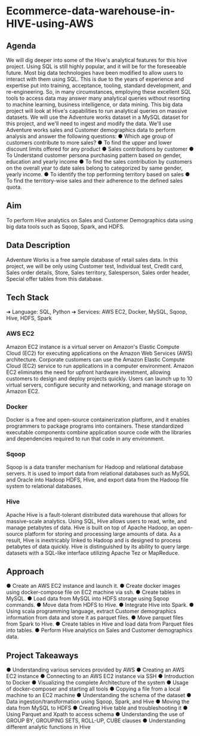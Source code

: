 # Ecommerce-data-warehouse-in-HIVE-using-AWS
 
 
 
 
## Agenda
We will dig deeper into some of the Hive's analytical features for this hive project. Using
SQL is still highly popular, and it will be for the foreseeable future. Most big data
technologies have been modified to allow users to interact with them using SQL. This is
due to the years of experience and expertise put into training, acceptance, tooling,
standard development, and re-engineering. So, in many circumstances, employing
these excellent SQL tools to access data may answer many analytical queries without
resorting to machine learning, business intelligence, or data mining.
This big data project will look at Hive's capabilities to run analytical queries on massive
datasets. We will use the Adventure works dataset in a MySQL dataset for this project,
and we'll need to ingest and modify the data. We'll use Adventure works sales and
Customer demographics data to perform analysis and answer the following questions:
● Which age group of customers contribute to more sales?
● To find the upper and lower discount limits offered for any product
● Sales contributions by customer
● To Understand customer persona purchasing pattern based on gender, education
and yearly income
● To find the sales contribution by customers on the overall year to date sales
belong to categorized by same gender, yearly income.
● To identify the top performing territory based on sales
● To find the territory-wise sales and their adherence to the defined sales quota.

## Aim
To perform Hive analytics on Sales and Customer Demographics data using big data
tools such as Sqoop, Spark, and HDFS.
## Data Description
Adventure Works is a free sample database of retail sales data. In this project, we will
be only using Customer test, Individual test, Credit card, Sales order details, Store,
Sales territory, Salesperson, Sales order header, Special offer tables from this
database.
## Tech Stack
➔ Language: SQL, Python
➔ Services: AWS EC2, Docker, MySQL, Sqoop, Hive, HDFS, Spark

### AWS EC2
Amazon EC2 instance is a virtual server on Amazon's Elastic Compute Cloud (EC2) for
executing applications on the Amazon Web Services (AWS) architecture. Corporate
customers can use the Amazon Elastic Compute Cloud (EC2) service to run
applications in a computer environment. Amazon EC2 eliminates the need for upfront
hardware investment, allowing customers to design and deploy projects quickly. Users
can launch up to 10 virtual servers, configure security and networking, and manage
storage on Amazon EC2.

### Docker
Docker is a free and open-source containerization platform, and it enables programmers
to package programs into containers. These standardized executable components
combine application source code with the libraries and dependencies required to run
that code in any environment.

### Sqoop
Sqoop is a data transfer mechanism for Hadoop and relational database servers. It is
used to import data from relational databases such as MySQL and Oracle into Hadoop
HDFS, Hive, and export data from the Hadoop file system to relational databases.

### Hive
Apache Hive is a fault-tolerant distributed data warehouse that allows for massive-scale
analytics. Using SQL, Hive allows users to read, write, and manage petabytes of data.
Hive is built on top of Apache Hadoop, an open-source platform for storing and
processing large amounts of data. As a result, Hive is inextricably linked to Hadoop and
is designed to process petabytes of data quickly. Hive is distinguished by its ability to
query large datasets with a SQL-like interface utilizing Apache Tez or MapReduce.

## Approach
● Create an AWS EC2 instance and launch it.
● Create docker images using docker-compose file on EC2 machine via ssh.
● Create tables in MySQL.
● Load data from MySQL into HDFS storage using Sqoop commands.
● Move data from HDFS to Hive.
● Integrate Hive into Spark.
● Using scala programming language, extract Customer demographics information
from data and store it as parquet files.
● Move parquet files from Spark to Hive.
● Create tables in Hive and load data from Parquet files into tables.
● Perform Hive analytics on Sales and Customer demographics data.

## Project Takeaways
● Understanding various services provided by AWS
● Creating an AWS EC2 instance
● Connecting to an AWS EC2 instance via SSH
● Introduction to Docker
● Visualizing the complete Architecture of the system
● Usage of docker-composer and starting all tools
● Copying a file from a local machine to an EC2 machine
● Understanding the schema of the dataset
● Data ingestion/transformation using Sqoop, Spark, and Hive
● Moving the data from MySQL to HDFS
● Creating Hive table and troubleshooting it
● Using Parquet and Xpath to access schema
● Understanding the use of GROUP BY, GROUPING SETS, ROLL-UP, CUBE
clauses
● Understanding different analytic functions in Hive


